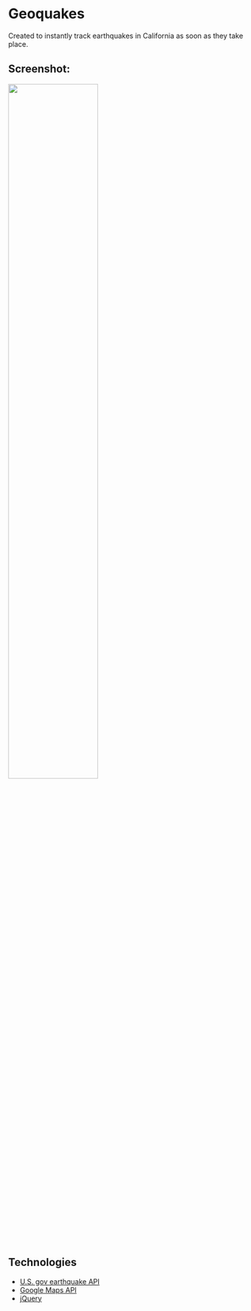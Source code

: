 <h1>Geoquakes</h1>
<p>Created to instantly track earthquakes in California as soon as they take place.</p>
<h2>Screenshot:</h2>
<img src="https://i.imgur.com/kaJxwNc.png" height="60%" width="60%">
<h2>Technologies</h2>
<ul>
  <li><a href="https://earthquake.usgs.gov/">U.S. gov earthquake API</a></li>
  <li><a href="https://developers.google.com/maps/">Google Maps API</a></li>
  <li><a href="https://jquery.com/">jQuery</a></li>
<ul>
